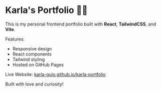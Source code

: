 # Karla's Portfolio 👩‍💻

This is my personal frontend portfolio built with **React**, **TailwindCSS**, and **Vite**.

 Features:
- Responsive design
- React components
- Tailwind styling
- Hosted on GitHub Pages

Live Website: [karla-guio.github.io/karla-portfolio](https://karla-guio.github.io/karla-portfolio)

Built with love and curiosity!
